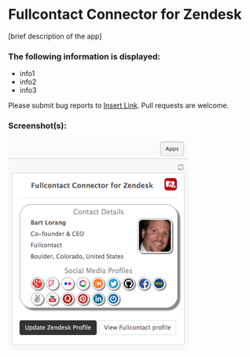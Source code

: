 # Fullcontact Connector for Zendesk

[brief description of the app]

### The following information is displayed:

* info1
* info2
* info3

Please submit bug reports to [Insert Link](). Pull requests are welcome.

### Screenshot(s):

![Screenshot](https://raw.githubusercontent.com/ncolan01/fullcontact-connector/master/assets/screenshot.png)
